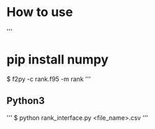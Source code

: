 # How to use
'''
# pip install numpy
$ f2py -c rank.f95 -m rank
'''
## Python3
'''
$ python rank_interface.py <file_name>.csv
'''